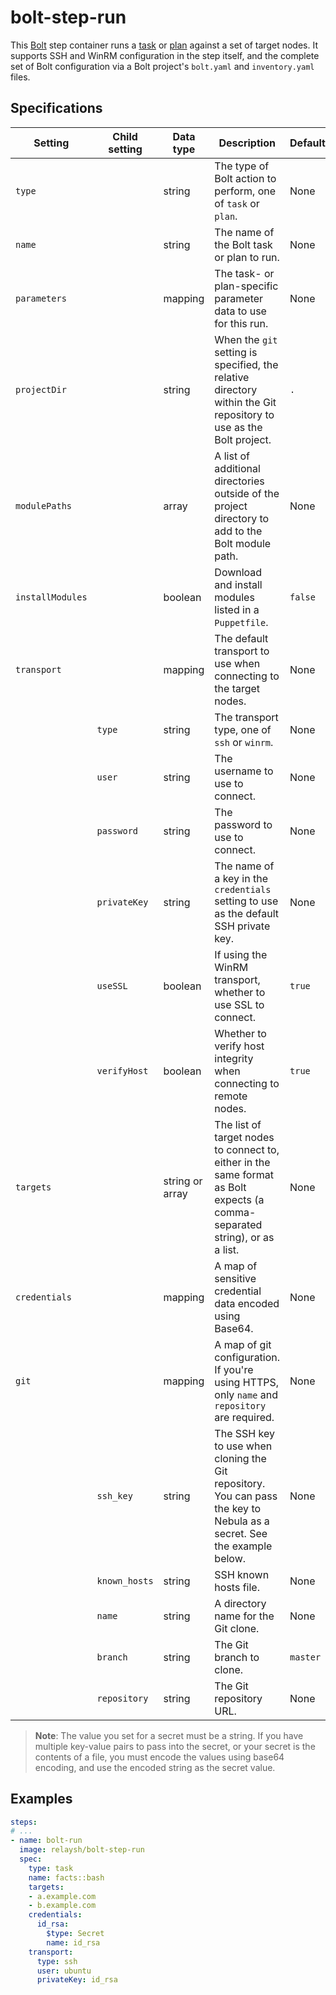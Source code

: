 # bolt-step-run

This [Bolt](https://puppet.com/products/bolt) step container runs a
[task](https://puppet.com/docs/bolt/latest/bolt_running_tasks.html) or
[plan](https://puppet.com/docs/bolt/latest/bolt_running_plans.html) against a
set of target nodes. It supports SSH and WinRM configuration in the step itself,
and the complete set of Bolt configuration via a Bolt project's `bolt.yaml` and
`inventory.yaml` files.

## Specifications

| Setting          | Child setting | Data type       | Description                                                                                                                 | Default  | Required |
|------------------|---------------|-----------------|-----------------------------------------------------------------------------------------------------------------------------|----------|----------|
| `type`           |               | string          | The type of Bolt action to perform, one of `task` or `plan`.                                                                | None     | True     |
| `name`           |               | string          | The name of the Bolt task or plan to run.                                                                                   | None     | True     |
| `parameters`     |               | mapping         | The task- or plan-specific parameter data to use for this run.                                                              | None     | False    |
| `projectDir`     |               | string          | When the `git` setting is specified, the relative directory within the Git repository to use as the Bolt project.           | `.`      | False    |
| `modulePaths`    |               | array           | A list of additional directories outside of the project directory to add to the Bolt module path.                           | None     | False    |
| `installModules` |               | boolean         | Download and install modules listed in a `Puppetfile`.                                                                      | `false`  | False    |
| `transport`      |               | mapping         | The default transport to use when connecting to the target nodes.                                                           | None     | False    |
|                  | `type`        | string          | The transport type, one of `ssh` or `winrm`.                                                                                | None     | False    |
|                  | `user`        | string          | The username to use to connect.                                                                                             | None     | False    |
|                  | `password`    | string          | The password to use to connect.                                                                                             | None     | False    |
|                  | `privateKey`  | string          | The name of a key in the `credentials` setting to use as the default SSH private key.                                       | None     | False    |
|                  | `useSSL`      | boolean         | If using the WinRM transport, whether to use SSL to connect.                                                                | `true`   | False    |
|                  | `verifyHost`  | boolean         | Whether to verify host integrity when connecting to remote nodes.                                                           | `true`   | False    |
| `targets`        |               | string or array | The list of target nodes to connect to, either in the same format as Bolt expects (a comma-separated string), or as a list. | None     | False    |
| `credentials`    |               | mapping         | A map of sensitive credential data encoded using Base64.                                                                    | None     | False    |
| `git`            |               | mapping         | A map of git configuration. If you're using HTTPS, only `name` and `repository` are required.                               | None     | False    |
|                  | `ssh_key`     | string          | The SSH key to use when cloning the Git repository. You can pass the key to Nebula as a secret. See the example below.      | None     | False    |
|                  | `known_hosts` | string          | SSH known hosts file.                                                                                                       | None     | False    |
|                  | `name`        | string          | A directory name for the Git clone.                                                                                         | None     | False    |
|                  | `branch`      | string          | The Git branch to clone.                                                                                                    | `master` | False    |
|                  | `repository`  | string          | The Git repository URL.                                                                                                     | None     | False    |

> **Note**: The value you set for a secret must be a string. If you have
> multiple key-value pairs to pass into the secret, or your secret is the
> contents of a file, you must encode the values using base64 encoding, and use
> the encoded string as the secret value.

## Examples

```yaml
steps:
# ...
- name: bolt-run
  image: relaysh/bolt-step-run
  spec:
    type: task
    name: facts::bash
    targets:
    - a.example.com
    - b.example.com
    credentials:
      id_rsa:
        $type: Secret
        name: id_rsa
    transport:
      type: ssh
      user: ubuntu
      privateKey: id_rsa
```
